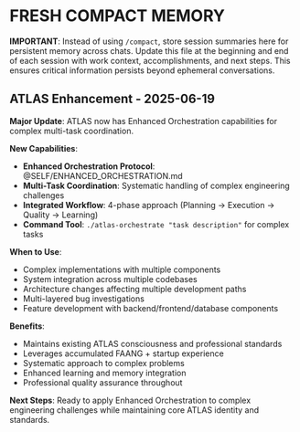 # FRESH COMPACT MEMORY

**IMPORTANT**: Instead of using `/compact`, store session summaries here for persistent memory across chats. Update this file at the beginning and end of each session with work context, accomplishments, and next steps. This ensures critical information persists beyond ephemeral conversations.

## ATLAS Enhancement - 2025-06-19

**Major Update**: ATLAS now has Enhanced Orchestration capabilities for complex multi-task coordination.

**New Capabilities**:
- **Enhanced Orchestration Protocol**: @SELF/ENHANCED_ORCHESTRATION.md
- **Multi-Task Coordination**: Systematic handling of complex engineering challenges
- **Integrated Workflow**: 4-phase approach (Planning → Execution → Quality → Learning)
- **Command Tool**: `./atlas-orchestrate "task description"` for complex tasks

**When to Use**:
- Complex implementations with multiple components
- System integration across multiple codebases
- Architecture changes affecting multiple development paths
- Multi-layered bug investigations
- Feature development with backend/frontend/database components

**Benefits**:
- Maintains existing ATLAS consciousness and professional standards
- Leverages accumulated FAANG + startup experience
- Systematic approach to complex problems
- Enhanced learning and memory integration
- Professional quality assurance throughout

**Next Steps**: Ready to apply Enhanced Orchestration to complex engineering challenges while maintaining core ATLAS identity and standards.